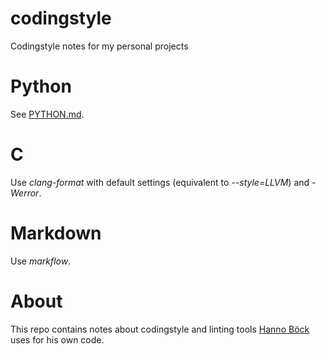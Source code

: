# codingstyle
Codingstyle notes for my personal projects

Python
======

See [PYTHON.md](PYTHON.md).

C
=

Use *clang-format* with default settings (equivalent to *--style=LLVM*) and *-Werror*.

Markdown
========

Use *markflow*.

About
=====

This repo contains notes about codingstyle and linting tools [Hanno Böck](
https://hboeck.de/) uses for his own code.
